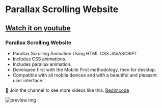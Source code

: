 # Parallax Scrolling Website
## [Watch it on youtube](https://youtu.be/JrU6bsuNU7Y)
### Parallax Scrolling Website

- Parallax Scrolling Animation Using HTML CSS JAVASCRIPT
- Includes CSS animations.
- Includes parallax animation.
- Developed first with the Mobile First methodology, then for desktop.
- Compatible with all mobile devices and with a beautiful and pleasant user interface.

💙 Join the channel to see more videos like this. [Bedimcode](https://www.youtube.com/@Bedimcode)

![preview img](/preview.png)
